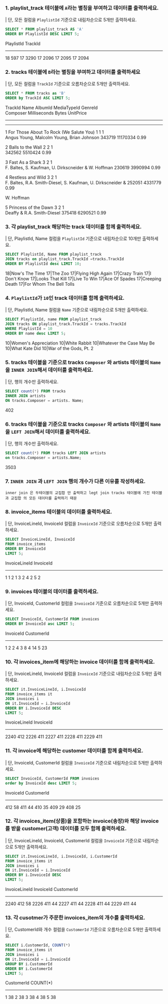 ### 1. playlist_track 테이블에 `A`라는 별칭을 부여하고 데이터를 출력하세요.
| 단, 모든 컬럼을 `PlaylistId` 기준으로 내림차순으로 5개만 출력하세요.
```sql
SELECT * FROM playlist_track AS 'A'
ORDER BY PlaylistId DESC LIMIT 5;
```
PlaylistId  TrackId
----------  -------
18          597
17          3290
17          2096
17          2095
17          2094
### 2. tracks 테이블에 `B`라는 별칭을 부여하고 데이터를 출력하세요
| 단, 모든 컬럼을 `TrackId` 기준으로 오름차순으로 5개만 출력하세요.
```sql
SELECT * FROM tracks as 'B' 
ORDER by TrackId ASC LIMIT 5;
``` 
 TrackId  Name                                     AlbumId  MediaTypeId  GenreId  
Composer                                                      Milliseconds  Bytes     UnitPrice
-------  ---------------------------------------  -------  -----------  -------  
------------------------------------------------------------  ------------  --------  ---------
1        For Those About To Rock (We Salute You)  1        1            1        
Angus Young, Malcolm Young, Brian Johnson                     343719        11170334  0.99

2        Balls to the Wall                        2        2            1        
                                                              342562        5510424   0.99

3        Fast As a Shark                          3        2            1        
F. Baltes, S. Kaufman, U. Dirkscneider & W. Hoffman           230619        3990994   0.99

4        Restless and Wild                        3        2            1        
F. Baltes, R.A. Smith-Diesel, S. Kaufman, U. Dirkscneider &   252051        4331779   0.99

W. Hoffman


5        Princess of the Dawn                     3        2            1        
Deaffy & R.A. Smith-Diesel                                    375418        6290521   0.99
### 3. 각 playlist_track 해당하는 track 데이터를 함께 출력하세요.
| 단, PlaylistId, Name 컬럼을 `PlaylistId` 기준으로 내림차순으로 10개만 출력하세요. 
```sql
SELECT PlaylistId, Name FROM playlist_track 
JOIN tracks on playlist_track.TrackId =tracks.TrackId
ORDER BY PlaylistId desc LIMIT 10;
```  
18|Now's The Time
17|The Zoo
17|Flying High Again
17|Crazy Train
17|I Don't Know
17|Looks That Kill
17|Live To Win
17|Ace Of Spades
17|Creeping Death
17|For Whom The Bell Tolls

### 4. `PlaylistId`가 `10`인 track 데이터를 함께 출력하세요. 
| 단, PlaylistId, Name 컬럼을 `Name` 기준으로 내림차순으로 5개만 출력하세요.
```sql
SELECT PlaylistId, name FROM playlist_track
JOIN tracks ON playlist_track.TrackId = tracks.TrackId
WHERE PlaylistId = 10
ORDER BY name desc LIMIT 5;

``` 
10|Women's Appreciation
10|White Rabbit
10|Whatever the Case May Be
10|What Kate Did
10|War of the Gods, Pt. 2

### 5. tracks 테이블을 기준으로 tracks `Composer` 와 artists 테이블의 `Name`을 `INNER JOIN`해서 데이터를 출력하세요.
| 단, 행의 개수만 출력하세요.
```sql
SELECT count(*) FROM tracks
INNER JOIN artists
ON tracks.Composer = artists. Name;

```
402
### 6. tracks 테이블을 기준으로 tracks `Composer` 와 artists 테이블의 `Name`을 `LEFT JOIN`해서 데이터를 출력하세요.
| 단, 행의 개수만 출력하세요.
```sql
SELECT count(*) FROM tracks LEFT JOIN artists
on tracks.Composer = artists.Name;

```
3503

### 7. `INNER JOIN` 과 `LEFT JOIN` 행의 개수가 다른 이유를 작성하세요.
```plain
inner join 은 두테이블의 교집합 만 출력하고 legt join tracks 테이블에 가진 테이블과 교집합 의 모든 데이터를 출력하기 때문 
```

### 8. invoice_items 테이블의 데이터를 출력하세요.
| 단, InvoiceLineId, InvoiceId 컬럼을 `InvoiceId` 기준으로 오름차순으로 5개만 출력하세요.
```sql
SELECT InvoiceLineId, InvoiceId
FROM invoice_items
ORDER BY InvoiceId
LIMIT 5;
``` 
InvoiceLineId  InvoiceId
-------------  ---------
1              1
2              1
3              2
4              2
5              2
### 9. invoices 테이블의 데이터를 출력하세요.
| 단, InvoiceId, CustomerId 컬럼을 `InvoiceId` 기준으로 오름차순으로 5개만 출력하세요.
```sql
SELECT InvoiceId, CustomerId FROM invoices
ORDER BY InvoiceId asc LIMIT 5;

``` 
InvoiceId  CustomerId
---------  ----------
1          2
2          4
3          8
4          14
5          23

### 10. 각 invoices_item에 해당하는 invoice 데이터를 함께 출력하세요.
| 단, InvoiceLineId, InvoiceId 컬럼을 `InvoiceId` 기준으로 내림차순으로 5개만 출력하세요.
```sql
SELECT it.InvoiceLineId, i.InvoiceId
FROM invoice_items it
JOIN invoices i
ON it.InvoiceId = i.InvoiceId
ORDER BY i.InvoiceId DESC
LIMIT 5;
``` 
InvoiceLineId  InvoiceId
-------------  ---------
2240           412
2226           411
2227           411
2228           411
2229           411

### 11. 각 invoice에 해당하는 customer 데이터를 함께 출력하세요.
| 단, InvoiceId, CustomerId 컬럼을 `InvoiceId` 기준으로 내림차순으로 5개만 출력하세요.
```sql
SELECT InvoiceId, CustomerId FROM invoices
order by InvoiceId desc LIMIT 5;


``` 
InvoiceId  CustomerId
---------  ----------
412        58
411        44
410        35
409        29
408        25

### 12. 각 invoices_item(상품)을 포함하는 invoice(송장)와 해당 invoice를 받을 customer(고객) 데이터를 모두 함께 출력하세요.
| 단, InvoiceLineId, InvoiceId, CustomerId 컬럼을 `InvoiceId` 기준으로 내림차순으로 5개만 출력하세요.
```sql
SELECT it.InvoiceLineId, i.InvoiceId, i.CustomerId
FROM invoice_items it
JOIN invoices i
ON it.InvoiceId = i.InvoiceId
ORDER BY i.InvoiceId DESC
LIMIT 5;

```
InvoiceLineId  InvoiceId  CustomerId
-------------  ---------  ----------
2240           412        58
2226           411        44
2227           411        44
2228           411        44
2229           411        44

### 13. 각 cusotmer가 주문한 invoices_item의 개수를 출력하세요.
| 단, CustomerId와 개수 컬럼을 `CustomerId` 기준으로 오름차순으로 5개만 출력하세요.
```sql
SELECT i.CustomerId, COUNT(*)
FROM invoice_items it
JOIN invoices i
ON it.InvoiceId = i.InvoiceId
GROUP BY i.CustomerId
ORDER BY i.CustomerId 
LIMIT 5;

```
CustomerId  COUNT(*)
----------  --------
1           38
2           38
3           38
4           38
5           38